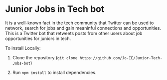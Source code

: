 # Junior Jobs in Tech bot

It is a well-known fact in the tech community that Twitter can be used to network, search for jobs and gain meaninful connections and opportunities. This is a Twitter bot that retweets posts from other users about job opportunities for juniors in tech.

To install Locally:

1. Clone the repository (`git clone https://github.com/Jo-IE/Junior-Tech-Jobs-bot`)

2. Run `npm install` to install dependencies.
